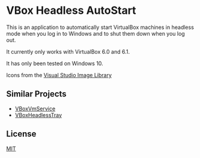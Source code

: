 # VBox Headless AutoStart

This is an application to automatically start VirtualBox machines in headless mode when you log in to Windows and to
shut them down when you log out.

It currently only works with VirtualBox 6.0 and 6.1.

It has only been tested on Windows 10.

Icons from the [Visual Studio Image Library](https://www.google.com/search?q=site%3Amicrosoft.com+Visual+Studio+Image+Library)

## Similar Projects

 * [VBoxVmService](https://github.com/onlyfang/VBoxVmService/)
 * [VBoxHeadlessTray](https://github.com/toptensoftware/VBoxHeadlessTray)

## License

[MIT](https://opensource.org/licenses/MIT)
